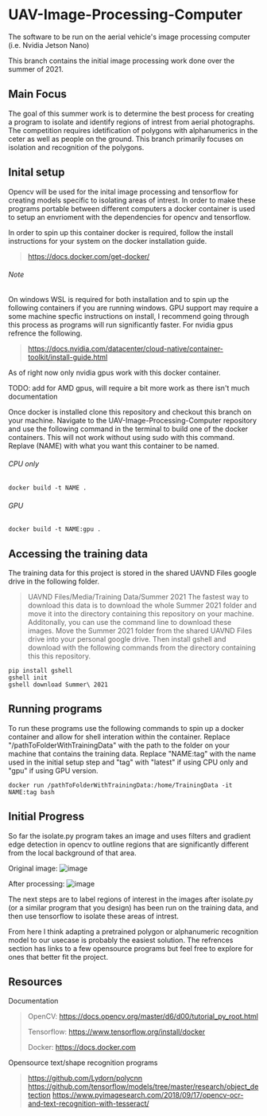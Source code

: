 # UAV-Image-Processing-Computer
The software to be run on the aerial vehicle's image processing computer (i.e. Nvidia Jetson Nano)  

This branch contains the initial image processing work done over the summer of 2021. 

## Main Focus
The goal of this summer work is to determine the best process for creating a program to isolate and identify regions of intrest from aerial photographs. The competition requires idetification of polygons with alphanumerics in the ceter as well as people on the ground. This branch primarily focuses on isolation and recognition of the polygons.

## Inital setup
Opencv will be used for the inital image processing and tensorflow for creating models specific to isolating areas of intrest.
In order to make these programs portable between different computers a docker container is used to setup an envrioment with the dependencies for opencv and tensorflow. 

In order to spin up this container docker is required, follow the install instructions for your system on the docker installation guide.
> https://docs.docker.com/get-docker/
###### Note
On windows WSL is required for both installation and to spin up the following containers if you are running windows. 
GPU support may require a some machine specfic instructions on install, I recommend going through this process as programs will run significantly faster. For nvidia gpus refrence the following.
> https://docs.nvidia.com/datacenter/cloud-native/container-toolkit/install-guide.html

As of right now only nvidia gpus work with this docker container.

TODO: add for AMD gpus, will require a bit more work as there isn't much documentation 

Once docker is installed clone this repository and checkout this branch on your machine. Navigate to the UAV-Image-Processing-Computer repository and use the following command in the terminal to build one of the docker containers. This will not work without using sudo with this command. Replave (NAME) with what you want this container to be named.
###### CPU only
```
docker build -t NAME .
```
###### GPU
```
docker build -t NAME:gpu . 
```

## Accessing the training data
The training data for this project is stored in the shared UAVND Files google drive in the following folder. 
>UAVND Files/Media/Training Data/Summer 2021
The fastest way to download this data is to download the whole Summer 2021 folder and move it into the directory containing this repository on your machine. 
Additonally, you can use the command line to download these images. Move the Summer 2021 folder from the shared UAVND Files drive into your personal google drive. Then install gshell and download with the following commands from the directory containing this this repository.
```
pip install gshell
gshell init
gshell download Summer\ 2021
```

## Running programs
To run these programs use the following commands to spin up a docker container and allow for shell interation within the container. Replace "/pathToFolderWithTrainingData" with the path to the folder on your machine that contains the training data. Replace "NAME:tag" with the name used in the initial setup step and "tag" with "latest" if using CPU only and "gpu" if using GPU version.  
```
docker run /pathToFolderWithTrainingData:/home/TrainingData -it NAME:tag bash
```

## Initial Progress
So far the isolate.py program takes an image and uses filters and gradient edge detection in opencv to outline regions that are significantly different from the local background of that area. 

Original image:
![image](https://user-images.githubusercontent.com/61067101/120911684-38a93600-c657-11eb-8e35-8b08b7243316.png)

After processing:
![image](https://user-images.githubusercontent.com/61067101/120911670-19aaa400-c657-11eb-92fc-394c5a626cea.png)

The next steps are to label regions of interest in the images after isolate.py (or a similar program that you design) has been run on the training data, and then use tensorflow to isolate these areas of intrest. 

From here I think adapting a pretrained polygon or alphanumeric recognition model to our usecase is probably the easiest solution. The refrences section has links to a few opensource programs but feel free to explore for ones that better fit the project. 

## Resources
Documentation
>OpenCV:
>https://docs.opencv.org/master/d6/d00/tutorial_py_root.html
>
>Tensorflow:
>https://www.tensorflow.org/install/docker
>
>Docker:
>https://docs.docker.com

Opensource text/shape recognition programs
>https://github.com/Lydorn/polycnn
>https://github.com/tensorflow/models/tree/master/research/object_detection
>https://www.pyimagesearch.com/2018/09/17/opencv-ocr-and-text-recognition-with-tesseract/


